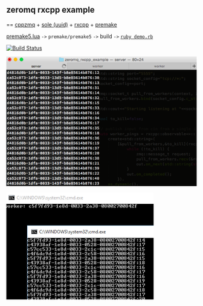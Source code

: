 ## zeromq rxcpp example ##

== [cppzmq](https://github.com/zeromq/cppzmq) + [sole (uuid)](https://github.com/r-lyeh/sole) + [rxcpp](https://github.com/Reactive-Extensions/RxCpp) + [premake](https://github.com/d-led/premake-meta-cpp)

[premake5.lua](premake5.lua) `->` `premake/premake5` `->` build `->` [`ruby demo.rb`](https://travis-ci.org/d-led/zeromq_rxcpp_example/builds/74834443#L475-L522)

[![Build Status](https://travis-ci.org/d-led/zeromq_rxcpp_example.svg?branch=master)](https://travis-ci.org/d-led/zeromq_rxcpp_example)

![mac](/doc/img/two_workers_pinging.png)

![win](/doc/img/four_workers_pinging.png)
